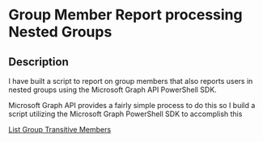 ﻿# Group Member Report processing Nested Groups

## Description
I have built a script to report on group members that also reports users in nested groups using the Microsoft Graph API PowerShell SDK.

Microsoft Graph API provides a fairly simple process to do this so I build a script utilizing the Microsoft Graph PowerShell SDK to accomplish this

[List Group Transitive Members](https://docs.microsoft.com/en-us/graph/api/group-list-transitivemembers?view=graph-rest-1.0&tabs=http)
